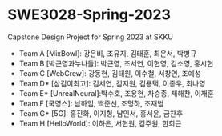 # SWE3028-Spring-2023
Capstone Design Project for Spring 2023 at SKKU


* Team A [MixBowl]: 강은비, 조유지, 김태훈, 최은서, 박병규
* Team B [박근영과누나들]: 박근영, 조서연, 이현영, 김소영, 홍시현
* Team C [WebCrew]: 강동현, 김태원, 이수철, 서창연, 조예성
* Team D* [삼김이최고]: 김세연, 김지원, 김용택, 이종우, 최나영
* Team E* [UnrealNeural]:박수호, 조용현, 차승종, 제해찬, 이재훈
* Team F [국영스]: 남하임, 백준선, 조명하, 조재범
* Team G* [5G]: 홍진화, 이지형, 남인서, 홍서윤, 금찬후
* Team H [HelloWorld]: 이하은, 서현원, 김주원, 한희근


